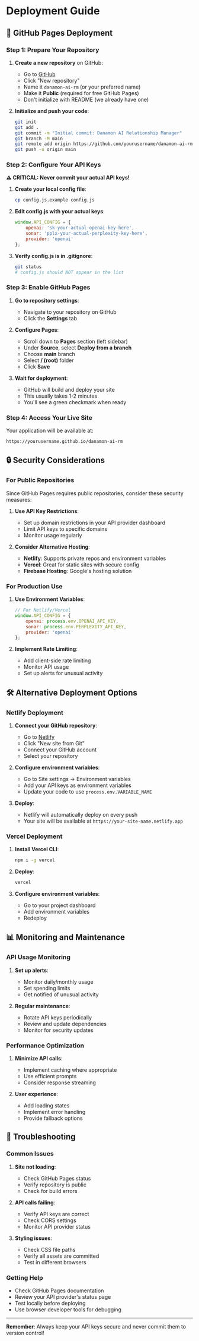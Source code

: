 # Deployment Guide

## 🚀 GitHub Pages Deployment

### Step 1: Prepare Your Repository

1. **Create a new repository** on GitHub:
   - Go to [GitHub](https://github.com)
   - Click "New repository"
   - Name it `danamon-ai-rm` (or your preferred name)
   - Make it **Public** (required for free GitHub Pages)
   - Don't initialize with README (we already have one)

2. **Initialize and push your code**:
   ```bash
   git init
   git add .
   git commit -m "Initial commit: Danamon AI Relationship Manager"
   git branch -M main
   git remote add origin https://github.com/yourusername/danamon-ai-rm.git
   git push -u origin main
   ```

### Step 2: Configure Your API Keys

**⚠️ CRITICAL: Never commit your actual API keys!**

1. **Create your local config file**:
   ```bash
   cp config.js.example config.js
   ```

2. **Edit config.js with your actual keys**:
   ```javascript
   window.API_CONFIG = {
       openai: 'sk-your-actual-openai-key-here',
       sonar: 'pplx-your-actual-perplexity-key-here',
       provider: 'openai'
   };
   ```

3. **Verify config.js is in .gitignore**:
   ```bash
   git status
   # config.js should NOT appear in the list
   ```

### Step 3: Enable GitHub Pages

1. **Go to repository settings**:
   - Navigate to your repository on GitHub
   - Click the **Settings** tab

2. **Configure Pages**:
   - Scroll down to **Pages** section (left sidebar)
   - Under **Source**, select **Deploy from a branch**
   - Choose **main** branch
   - Select **/ (root)** folder
   - Click **Save**

3. **Wait for deployment**:
   - GitHub will build and deploy your site
   - This usually takes 1-2 minutes
   - You'll see a green checkmark when ready

### Step 4: Access Your Live Site

Your application will be available at:
```
https://yourusername.github.io/danamon-ai-rm
```

## 🔒 Security Considerations

### For Public Repositories

Since GitHub Pages requires public repositories, consider these security measures:

1. **Use API Key Restrictions**:
   - Set up domain restrictions in your API provider dashboard
   - Limit API keys to specific domains
   - Monitor usage regularly

2. **Consider Alternative Hosting**:
   - **Netlify**: Supports private repos and environment variables
   - **Vercel**: Great for static sites with secure config
   - **Firebase Hosting**: Google's hosting solution

### For Production Use

1. **Use Environment Variables**:
   ```javascript
   // For Netlify/Vercel
   window.API_CONFIG = {
       openai: process.env.OPENAI_API_KEY,
       sonar: process.env.PERPLEXITY_API_KEY,
       provider: 'openai'
   };
   ```

2. **Implement Rate Limiting**:
   - Add client-side rate limiting
   - Monitor API usage
   - Set up alerts for unusual activity

## 🛠️ Alternative Deployment Options

### Netlify Deployment

1. **Connect your GitHub repository**:
   - Go to [Netlify](https://netlify.com)
   - Click "New site from Git"
   - Connect your GitHub account
   - Select your repository

2. **Configure environment variables**:
   - Go to Site settings → Environment variables
   - Add your API keys as environment variables
   - Update your code to use `process.env.VARIABLE_NAME`

3. **Deploy**:
   - Netlify will automatically deploy on every push
   - Your site will be available at `https://your-site-name.netlify.app`

### Vercel Deployment

1. **Install Vercel CLI**:
   ```bash
   npm i -g vercel
   ```

2. **Deploy**:
   ```bash
   vercel
   ```

3. **Configure environment variables**:
   - Go to your project dashboard
   - Add environment variables
   - Redeploy

## 📊 Monitoring and Maintenance

### API Usage Monitoring

1. **Set up alerts**:
   - Monitor daily/monthly usage
   - Set spending limits
   - Get notified of unusual activity

2. **Regular maintenance**:
   - Rotate API keys periodically
   - Review and update dependencies
   - Monitor for security updates

### Performance Optimization

1. **Minimize API calls**:
   - Implement caching where appropriate
   - Use efficient prompts
   - Consider response streaming

2. **User experience**:
   - Add loading states
   - Implement error handling
   - Provide fallback options

## 🚨 Troubleshooting

### Common Issues

1. **Site not loading**:
   - Check GitHub Pages status
   - Verify repository is public
   - Check for build errors

2. **API calls failing**:
   - Verify API keys are correct
   - Check CORS settings
   - Monitor API provider status

3. **Styling issues**:
   - Check CSS file paths
   - Verify all assets are committed
   - Test in different browsers

### Getting Help

- Check GitHub Pages documentation
- Review your API provider's status page
- Test locally before deploying
- Use browser developer tools for debugging

---

**Remember**: Always keep your API keys secure and never commit them to version control!
